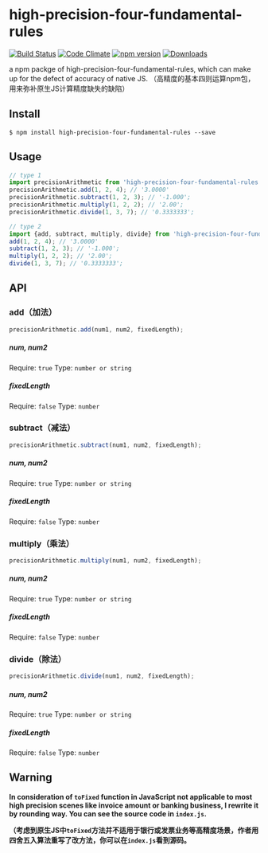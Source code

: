 # high-precision-four-fundamental-rules
[![Build Status](https://travis-ci.org/StevenLikeWatermelon/high-precision-four-fundamental-rules.svg?branch=master)](https://travis-ci.org/StevenLikeWatermelon/high-precision-four-fundamental-rules)   [![Code Climate](https://codeclimate.com/github/StevenLikeWatermelon/high-precision-four-fundamental-rules/badges/gpa.svg)](https://codeclimate.com/github/StevenLikeWatermelon/high-precision-four-fundamental-rules)   [![npm version](https://badge.fury.io/js/high-precision-four-fundamental-rules.svg)](https://badge.fury.io/js/high-precision-four-fundamental-rules)   [![Downloads](http://img.shields.io/npm/dm/high-precision-four-fundamental-rules.svg)](https://www.npmjs.com/package/high-precision-four-fundamental-rules)

a npm packge of high-precision-four-fundamental-rules, which can make up for the defect of accuracy of native JS.
（高精度的基本四则运算npm包，用来弥补原生JS计算精度缺失的缺陷）
## Install
``
$ npm install high-precision-four-fundamental-rules --save
``

## Usage
```js
// type 1
import precisionArithmetic from 'high-precision-four-fundamental-rules';
precisionArithmetic.add(1, 2, 4); // '3.0000'
precisionArithmetic.subtract(1, 2, 3); // '-1.000';
precisionArithmetic.multiply(1, 2, 2); // '2.00';
precisionArithmetic.divide(1, 3, 7); // '0.3333333';

// type 2
import {add, subtract, multiply, divide} from 'high-precision-four-fundamental-rules';
add(1, 2, 4); // '3.0000'
subtract(1, 2, 3); // '-1.000';
multiply(1, 2, 2); // '2.00';
divide(1, 3, 7); // '0.3333333';
```

## API
### add（加法）
```js
precisionArithmetic.add(num1, num2, fixedLength); 
```

##### num, num2
Require: `true`
Type: `number or string`

##### fixedLength
Require: `false`
Type: `number`

### subtract（减法）
```js
precisionArithmetic.subtract(num1, num2, fixedLength); 
```

##### num, num2
Require: `true`
Type: `number or string`

##### fixedLength
Require: `false`
Type: `number`

### multiply（乘法）
```js
precisionArithmetic.multiply(num1, num2, fixedLength); 
```

##### num, num2
Require: `true`
Type: `number or string`

##### fixedLength
Require: `false`
Type: `number`

### divide（除法）
```js
precisionArithmetic.divide(num1, num2, fixedLength); 
```

##### num, num2
Require: `true`
Type: `number or string`

##### fixedLength
Require: `false`
Type: `number`

## Warning

**In consideration of `toFixed` function in JavaScript not applicable to most high precision scenes like invoice amount or banking business, I rewrite it by rounding way. You can see the source code in `index.js`.**

**（考虑到原生JS中`toFixed`方法并不适用于银行或发票业务等高精度场景，作者用四舍五入算法重写了改方法，你可以在`index.js`看到源码。**
